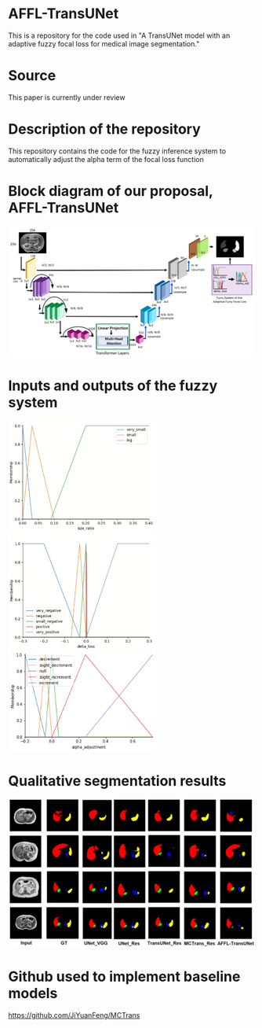 # AFFL-TransUNet
This is a repository for the code used in "A TransUNet model with an adaptive fuzzy focal loss for medical image segmentation."
# Source
This paper is currently under review 

# Description of the repository
This repository contains the code for the fuzzy inference system to automatically adjust the alpha term of the focal loss function 

# Block diagram of our proposal, AFFL-TransUNet
<img src='Figures/Diagram.png' width='900'>

# Inputs and outputs of the fuzzy system
<img src='Figures/FuzzyInput1.png' width='300'>
<img src='Figures/FuzzyInput2.png' width='300'>
<img src='Figures/FuzzyOutput.png' width='300'>

# Qualitative segmentation results
<img src='Figures/qualitative.png' width='800'>

 # Github used to implement baseline models
 https://github.com/JiYuanFeng/MCTrans 

